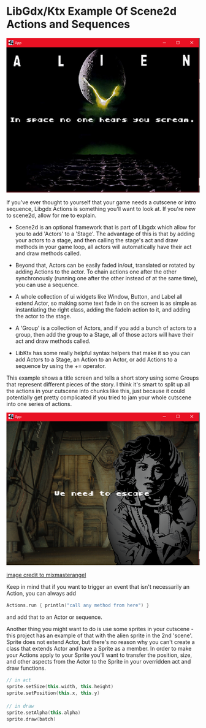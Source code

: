 # LibGdx/Ktx Example Of Scene2d Actions and Sequences

![cutscene01](.github/cutscene01.png?raw=true)

If you've ever thought to yourself that your game needs a cutscene or intro sequence, Libgdx Actions is something you'll want to look at. If you're new to scene2d, allow for me to explain.

- Scene2d is an optional framework that is part of Libgdx which allow for you to add 'Actors' to a 'Stage'. The advantage of this is that by adding your actors to a stage, and then calling the stage's act and draw methods in your game loop, all actors will automatically have their act and draw methods called.

- Beyond that, Actors can be easily faded in/out, translated or rotated by adding Actions to the actor. To chain actions one after the other synchronously (running one after the other instead of at the same time), you can use a sequence.

- A whole collection of ui widgets like Window, Button, and Label all extend Actor, so making some text fade in on the screen is as simple as instantiating the right class, adding the fadeIn action to it, and adding the actor to the stage.

- A 'Group' is a collection of Actors, and if you add a bunch of actors to a group, then add the group to a Stage, all of those actors will have their act and draw methods called.

- LibKtx has some really helpful syntax helpers that make it so you can add Actors to a Stage, an Action to an Actor, or add Actions to a sequence by using the += operator.

This example shows a title screen and tells a short story using some Groups that represent different pieces of the story. I think it's smart to split up all the actions in your cutscene into chunks like this, just because it could potentially get pretty complicated if you tried to jam your whole cutscene into one series of actions.

![cutscene02](.github/cutscene02.png?raw=true)  

[image credit to mixmasterangel](https://www.deviantart.com/mixmasterangel/art/Ellen-Ripley-436035869)

Keep in mind that if you want to trigger an event that isn't necessarily an Action, you can always add 

```kotlin
Actions.run { println("call any method from here") } 
```

and add that to an Actor or sequence.

Another thing you might want to do is use some sprites in your cutscene - this project has an example of that with the alien sprite in the 2nd 'scene'. Sprite does not extend Actor, but there's no reason why you can't create a class that extends Actor and have a Sprite as a member. In order to make your Actions apply to your Sprite you'll want to transfer the position, size, and other aspects from the Actor to the Sprite in your overridden act and draw functions.

```kotlin
// in act
sprite.setSize(this.width, this.height)
sprite.setPosition(this.x, this.y)

// in draw
sprite.setAlpha(this.alpha)
sprite.draw(batch)
```

